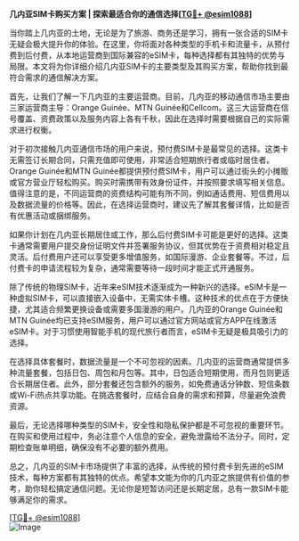 **几内亚SIM卡购买方案 | 探索最适合你的通信选择[[TG💪+ @esim1088](https://t.me/s/esim1088)]**

当你踏上几内亚的土地，无论是为了旅游、商务还是学习，拥有一张合适的SIM卡无疑会极大提升你的体验。在这里，你将面对各种类型的手机卡和流量卡，从预付费到后付费，从本地运营商到国际兼容的eSIM卡，每种选择都有其独特的优势与局限。本文将为你详细介绍几内亚SIM卡的主要类型及其购买方案，帮助你找到最符合需求的通信解决方案。

首先，让我们了解一下几内亚的主要运营商。目前，几内亚的移动通信市场主要由三家运营商主导：Orange Guinée、MTN Guinée和Cellcom。这三大运营商在信号覆盖、资费政策以及服务内容上各有千秋，因此在选择时需要根据自己的实际需求进行权衡。

对于初次接触几内亚通信市场的用户来说，预付费SIM卡是最常见的选择。这类卡无需签订长期合同，只需充值即可使用，非常适合短期旅行者或临时居住者。Orange Guinée和MTN Guinée都提供预付费SIM卡，用户可以通过街头的小摊贩或官方营业厅轻松购买。购买时需携带有效身份证件，并按照要求填写相关信息。值得注意的是，不同运营商的资费结构可能有所不同，例如通话费用、短信费用以及数据流量的价格等。因此，在选择运营商时，建议先了解其套餐详情，比如是否有优惠活动或捆绑服务。

如果你计划在几内亚长期居住或工作，那么后付费SIM卡可能是更好的选择。这类卡通常需要用户提交身份证明文件并签署服务协议，但其优势在于资费相对稳定且灵活。后付费用户还可以享受更多增值服务，如国际漫游、企业套餐等。不过，后付费卡的申请流程较为复杂，通常需要等待一段时间才能正式开通服务。

除了传统的物理SIM卡，近年来eSIM技术逐渐成为一种新兴的选择。eSIM卡是一种虚拟SIM卡，可以直接嵌入设备中，无需实体卡槽。这种技术的优点在于方便快捷，尤其适合频繁更换设备或需要多国漫游的用户。几内亚的Orange Guinée和MTN Guinée均已支持eSIM服务，用户可以通过官方网站或官方APP在线激活eSIM卡。对于习惯使用智能手机的现代旅行者而言，eSIM卡无疑是极具吸引力的选择。

在选择具体套餐时，数据流量是一个不可忽视的因素。几内亚的运营商通常提供多种流量套餐，包括日包、周包和月包等。其中，日包适合短期使用，而月包则更适合长期居住者。此外，部分套餐还包含额外的服务，如免费通话分钟数、短信条数或Wi-Fi热点共享功能。在挑选套餐时，应结合自身的需求和预算，尽量避免浪费资源。

最后，无论选择哪种类型的SIM卡，安全性和隐私保护都是不可忽视的重要环节。在购买和使用过程中，务必注意个人信息的安全，避免泄露给不法分子。同时，定期检查账单明细，确保没有不必要的额外费用。

总之，几内亚的SIM卡市场提供了丰富的选择，从传统的预付费卡到先进的eSIM技术，每种方案都有其独特的优点。希望本文能为你的几内亚之旅提供有价值的参考，助你轻松搞定通信问题。无论你是短暂访问还是长期定居，总有一款SIM卡能够满足你的需求。

[[TG💪+ @esim1088](https://t.me/s/esim1088)]  
![Image](https://i.postimg.cc/4NQfJmqS/Snipaste-2025-05-13-00-14-12.png)